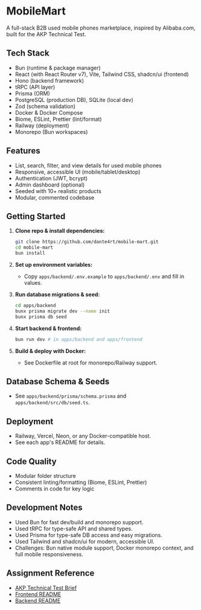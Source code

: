# MobileMart

A full-stack B2B used mobile phones marketplace, inspired by Alibaba.com, built for the AKP Technical Test.

## Tech Stack

- Bun (runtime & package manager)
- React (with React Router v7), Vite, Tailwind CSS, shadcn/ui (frontend)
- Hono (backend framework)
- tRPC (API layer)
- Prisma (ORM)
- PostgreSQL (production DB), SQLite (local dev)
- Zod (schema validation)
- Docker & Docker Compose
- Biome, ESLint, Prettier (lint/format)
- Railway (deployment)
- Monorepo (Bun workspaces)

## Features

- List, search, filter, and view details for used mobile phones
- Responsive, accessible UI (mobile/tablet/desktop)
- Authentication (JWT, bcrypt)
- Admin dashboard (optional)
- Seeded with 10+ realistic products
- Modular, commented codebase

## Getting Started

1. **Clone repo & install dependencies:**

   ```sh
   git clone https://github.com/dante4rt/mobile-mart.git
   cd mobile-mart
   bun install
   ```

2. **Set up environment variables:**

   - Copy `apps/backend/.env.example` to `apps/backend/.env` and fill in values.

3. **Run database migrations & seed:**

   ```sh
   cd apps/backend
   bunx prisma migrate dev --name init
   bunx prisma db seed
   ```

4. **Start backend & frontend:**

   ```sh
   bun run dev # in apps/backend and apps/frontend
   ```

5. **Build & deploy with Docker:**

   - See Dockerfile at root for monorepo/Railway support.

## Database Schema & Seeds

- See `apps/backend/prisma/schema.prisma` and `apps/backend/src/db/seed.ts`.

## Deployment

- Railway, Vercel, Neon, or any Docker-compatible host.
- See each app's README for details.

## Code Quality

- Modular folder structure
- Consistent linting/formatting (Biome, ESLint, Prettier)
- Comments in code for key logic

## Development Notes

- Used Bun for fast dev/build and monorepo support.
- Used tRPC for type-safe API and shared types.
- Used Prisma for type-safe DB access and easy migrations.
- Used Tailwind and shadcn/ui for modern, accessible UI.
- Challenges: Bun native module support, Docker monorepo context, and full mobile responsiveness.

## Assignment Reference

- [AKP Technical Test Brief](https://go.catamyst.com/akp-test)
- [Frontend README](./apps/frontend/README.md)
- [Backend README](./apps/backend/README.md)
